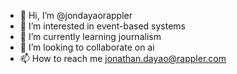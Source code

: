 - 👋 Hi, I’m @jondayaorappler
- 👀 I’m interested in event-based systems
- 🌱 I’m currently learning journalism
- 💞️ I’m looking to collaborate on ai
- 📫 How to reach me jonathan.dayao@rappler.com

<!---
jondayaorappler/jondayaorappler is a ✨ special ✨ repository because its `README.md` (this file) appears on your GitHub profile.
You can click the Preview link to take a look at your changes.
--->

